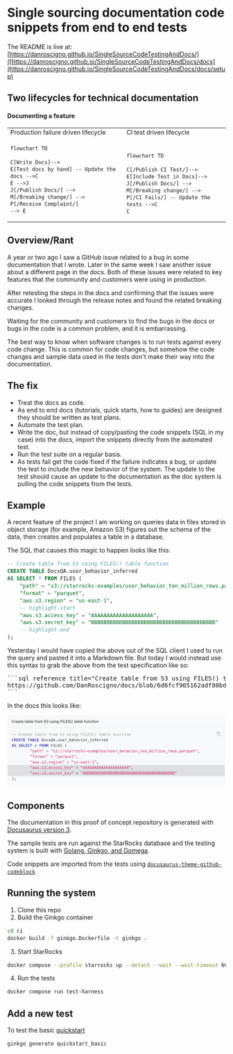 # Single sourcing documentation code snippets from end to end tests

The README is live at:
[https://danroscigno.github.io/SingleSourceCodeTestingAndDocs/]([https://danroscigno.github.io/SingleSourceCodeTestingAndDocs/docs](https://danroscigno.github.io/SingleSourceCodeTestingAndDocs/docs/setup)

## Two lifecycles for technical documentation

#### Documenting a feature

<table>
<tr>
<td> Production failure driven lifecycle </td> <td> CI test driven lifecycle </td>
</tr>
<tr>
<td>

```mermaid
flowchart TD

C[Write Docs]--> 
E[Test docs by hand] -- Update the docs -->C
E -->J
J[/Publish Docs/] -->
M[/Breaking change/] -->
P[/Receive Complaint/] 
--> E
```

</td>
<td><br/>

```mermaid
flowchart TD

C[/Publish CI Test/]--> 
E[Include Test in Docs]--> 
J[/Publish Docs/] -->
M[/Breaking change/] -->
P[/CI Fails/] -- Update the tests -->C
C
```

</td>
</tr>
</table>

## Overview/Rant

A year or two ago I saw a GitHub issue related to a bug in some documentation
that I wrote. Later in the same week I saw another issue about a different page
in the docs. Both of these issues were related to key features that the 
community and customers were using in production.

After retesting the steps in the docs and confirming that the issues were
accurate I looked through the release notes and found the related breaking
changes.

Waiting for the community and customers to find the bugs in the docs or bugs in
the code is a common problem, and it is embarrassing.

The best way to know when software changes is to run tests against every code
change. This is common for code changes, but somehow the code changes and sample
data used in the tests don't make their way into the documentation.

## The fix

- Treat the docs as code.
- As end to end docs (tutorials, quick starts, how to guides) are designed they
should be written as test plans.
- Automate the test plan.
- Write the doc, but instead of copy/pasting the code snippets (SQL in my case)
into the docs, import the snippets directly from the automated test.
- Run the test suite on a regular basis.
- As tests fail get the code fixed if the failure indicates a bug, or update the
test to include the new behavior of the system. The update to the test should cause
an update to the documentation as the doc system is pulling the code snippets
from the tests.

## Example

A recent feature of the project I am working on queries data in files stored
in object storage (for example, Amazon S3) figures out the schema of the data, then
creates and populates a table in a database.

The SQL that causes this magic to happen looks like this:

```sql
-- Create table from S3 using FILES() table function
CREATE TABLE DocsQA.user_behavior_inferred
AS SELECT * FROM FILES (
	"path" = "s3://starrocks-examples/user_behavior_ten_million_rows.parquet",
	"format" = "parquet",
	"aws.s3.region" = "us-east-1",
	-- highlight-start
	"aws.s3.access_key" = "AAAAAAAAAAAAAAAAAAAA",
	"aws.s3.secret_key" = "BBBBBBBBBBBBBBBBBBBBBBBBBBBBBBBBBBBBBBBB"
	-- highlight-end
);
```

Yesterday I would have copied the above out of the SQL client I used to run
the query and pasted it into a Markdown file. But today I would instead use
this syntax to grab the above from the test specification like so:

<pre>
```sql reference title="Create table from S3 using FILES() table function"
https://github.com/DanRoscigno/docs/blob/6d6fcf905162adf80bd094cb9dd133a5c557bdd3/SQL/files_table_fxn.sql#L1-L11
```
</pre>

In the docs this looks like:

![code snippet rendered](./img/testSQL.png)

## Components

The documentation in this proof of concept repository is generated with 
[Docusaurus version 3](https://docusaurus.io/).

The sample tests are run against the StarRocks database and the testing system
is built with [Golang, Ginkgo, and Gomega](https://onsi.github.io/ginkgo/).

Code snippets are imported from the tests using [`docusaurus-theme-github-codeblock`](https://github.com/christian-bromann/docusaurus-theme-github-codeblock/blob/main/README.md)

## Running the system

1. Clone this repo
2. Build the Ginkgo container

```bash
cd ci
docker build -f ginkgo.Dockerfile -t ginkgo .
```

3. Start StarRocks

```bash
docker compose --profile starrocks up --detach --wait --wait-timeout 60
```

4. Run the tests

```bash
docker compose run test-harness
```

## Add a new test

To test the basic [quickstart](https://docs.starrocks.io/docs/quick_start/shared-nothing/)

```bash
ginkgo generate quickstart_basic
```
